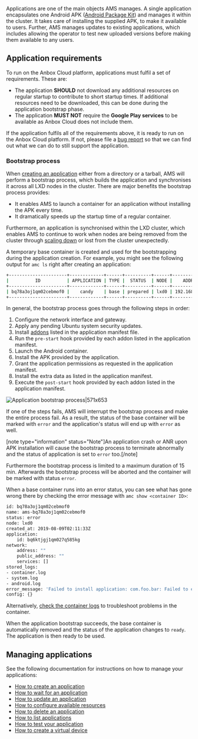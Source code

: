Applications are one of the main objects AMS manages. A single application encapsulates one Android APK ([Android Package Kit](https://en.wikipedia.org/wiki/Android_application_package)) and manages it within the cluster. It takes care of installing the supplied APK, to make it available to users. Further, AMS manages updates to existing applications, which includes allowing the operator to test new uploaded versions before making them available to any users.

## Application requirements
To run on the Anbox Cloud platform, applications must fulfil a set of requirements. These are:

* The application  **SHOULD**  not download any additional resources on regular startup to contribute to short startup times. If additional resources need to be downloaded, this can be done during the application bootstrap phase.
* The application  **MUST NOT**  require the **Google Play services** to be available as Anbox Cloud does not include them.

If the application fulfils all of the requirements above, it is ready to run on the Anbox Cloud platform. If not, please file a [bug report](https://bugs.launchpad.net/indore-extern/+filebug) so that we can find out what we can do to still support the application.

<a name="bootstrap"></a>
### Bootstrap process

When [creating an application](https://discourse.ubuntu.com/t/create-an-application/24198) either from a directory or a tarball, AMS will perform a bootstrap process, which builds the application and synchronises it across all LXD nodes in the cluster. There are major benefits the bootstrap process provides:

  * It enables AMS to launch a container for an application without installing the APK every time.
  * It dramatically speeds up the startup time of a regular container.

Furthermore, an application is synchronised within the LXD cluster, which enables AMS to continue to work when nodes are being removed from the cluster through [scaling down](https://discourse.ubuntu.com/t/scale-down-a-lxd-cluster/24323) or lost from the cluster unexpectedly.

A temporary base container is created and used for the bootstrapping during the application creation. For example, you might see the following output for `amc ls` right after creating an application:

```bash
+----------------------+-------------+------+----------+------+---------------+-----------+
|          ID          | APPLICATION | TYPE |  STATUS  | NODE |    ADDRESS    | ENDPOINTS |
+----------------------+-------------+------+----------+------+---------------+-----------+
| bq78a3oj1qm02cebmof0 |    candy    | base | prepared | lxd0 | 192.168.100.2 |           |
+----------------------+-------------+------+----------+------+---------------+-----------+
```

In general, the bootstrap process goes through the following steps in order:

1. Configure the network interface and gateway.
2. Apply any pending Ubuntu system security updates.
3. Install [addons](https://discourse.ubuntu.com/t/addons/25293) listed in the application manifest file.
4. Run the `pre-start` hook provided by each addon listed in the application manifest.
5. Launch the Android container.
6. Install the APK provided by the application.
7. Grant the application permissions as requested in the application manifest.
8. Install the extra data as listed in the application manifest.
9. Execute the `post-start` hook provided by each addon listed in the application manifest.

![Application bootstrap process|571x653](https://assets.ubuntu.com/v1/7eed04fd-application-bootstrap.png)

If one of the steps fails, AMS will interrupt the bootstrap process and make the entire process fail. As a result, the status of the base container will be marked with `error` and the application's status will end up with `error` as well.

[note type="information" status="Note"]An application crash or ANR upon APK installation will cause the bootstrap process to terminate abnormally and the status of application is set to `error` too.[/note]

Furthermore the bootstrap process is limited to a maximum duration of 15 min. Afterwards the bootstrap process will be aborted and the container will be marked with status `error`.

When a base container runs into an error status, you can see what has gone wrong there by checking the error message with `amc show <container ID>`:

```bash
id: bq78a3oj1qm02cebmof0
name: ams-bq78a3oj1qm02cebmof0
status: error
node: lxd0
created_at: 2019-08-09T02:11:33Z
application:
    id: bq6ktjgj1qm027q585kg
network:
    address: ""
    public_address: ""
    services: []
stored_logs:
- container.log
- system.log
- android.log
error_message: 'Failed to install application: com.foo.bar: Failed to extract native libraries, res=-113'
config: {}
```

Alternatively, [check the container logs](https://discourse.ubuntu.com/t/view-the-container-logs/24329) to troubleshoot problems in the container.

When the application bootstrap succeeds, the base container is automatically removed and the status of the application changes to `ready`. The application is then ready to be used.

## Managing applications

See the following documentation for instructions on how to manage your applications:

 * [How to create an application](https://discourse.ubuntu.com/t/create-an-application/24198)
 * [How to wait for an application](https://discourse.ubuntu.com/t/wait-for-an-application/24202)
 * [How to update an application](https://discourse.ubuntu.com/t/update-an-application/24201)
 * [How to configure available resources](https://discourse.ubuntu.com/t/configure-available-resources/24960)
 * [How to delete an application](https://discourse.ubuntu.com/t/delete-an-application/24199)
 * [How to list applications](https://discourse.ubuntu.com/t/list-applications/24200)
 * [How to test your application](https://discourse.ubuntu.com/t/usecase-application-testing/17775)
 * [How to create a virtual device](https://discourse.ubuntu.com/t/virtual-devices/19069)
